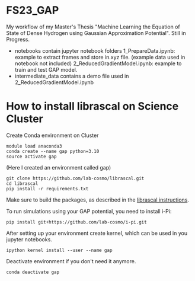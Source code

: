 # FS23_GAP
My workflow of my Master's Thesis "Machine Learning the Equation of State of Dense Hydrogen using Gaussian Approximation Potential".
Still in Progress.

* notebooks contain jupyter notebook folders
	1_PrepareData.ipynb: example to extract frames and store in.xyz file. (example data used in notebook not included)
	2_ReducedGradientModel.ipynb: example to train and test GAP model.
* intermediate_data contains a demo file used in 2_ReducedGradientModel.ipynb


# How to install librascal on Science Cluster
Create Conda environment on Cluster
```
module load anaconda3
conda create --name gap python=3.10
source activate gap
```
(Here I created an environment called gap)
```
git clone https://github.com/lab-cosmo/librascal.git
cd librascal
pip install -r requirements.txt
```

Make sure to build the packages, as described in the [librascal instructions](https://lab-cosmo.github.io/librascal/installation.html).
 
To run simulations using your GAP potential, you need to install i-Pi:
```
pip install git+https://github.com/lab-cosmo/i-pi.git
```

After setting up your environment create kernel, which can be used in you jupyter notebooks.

```
ipython kernel install --user --name gap
```
Deactivate environment if you don't need it anymore.

```
conda deactivate gap
```


